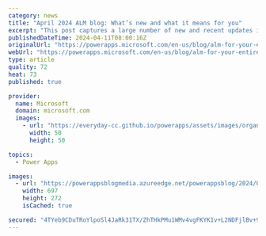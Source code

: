 ```yaml
---
category: news
title: "April 2024 ALM blog: What’s new and what it means for you"
excerpt: "This post captures a large number of new and recent updates in context of the broader vision and user journey for ALM in Power Platform. Learn about these capabilities, how they work together, and how to align your organization’s ALM strategy for the next generation of growth.\n"
publishedDateTime: 2024-04-11T08:00:16Z
originalUrl: "https://powerapps.microsoft.com/en-us/blog/alm-for-your-entire-organization-april-2024-update/"
webUrl: "https://powerapps.microsoft.com/en-us/blog/alm-for-your-entire-organization-april-2024-update/"
type: article
quality: 72
heat: 73
published: true

provider:
  name: Microsoft
  domain: microsoft.com
  images:
    - url: "https://everyday-cc.github.io/powerapps/assets/images/organizations/microsoft.com-50x50.jpg"
      width: 50
      height: 50

topics:
  - Power Apps

images:
  - url: "https://powerappsblogmedia.azureedge.net/powerappsblog/2024/04/cross-geo-deployments.png"
    width: 697
    height: 272
    isCached: true

secured: "4TYeb9CDuTRoYlpoSl4JaRk31TX/ZhTHkPMu1WMv4vgFKYK1v+L2NDFjlBv+9fo8FzvTmyA7IHhUmDersVBfkWM2jxkCTENRYNaTptokAXX52nILYIAcvi/2WpPIl1zxPpDVs7OnBHc8dkcoVKhb9kOqVbf+YJCkG2kLEf3hNDv0D6nTzRgRBWCZKNh2CBlQMrB/cKYV2N3kTQwn0J8tA4UgnrRtFzkDzMxMzRha9k4sF3vy+0+LlH7mOq3dLGBBmS2Ke4diqqSz4Y9Wp7qS6jMd9gSuC0zqliv4YijZ7+BfjX8YWN+d0WHgGIxdQUcGm0IqX4WR/HdRFQd2keWIv5V6bmn7pKNtuEsvWy1JWME=;ORISHLzHbNK0KgTaZapi/g=="
---
```


